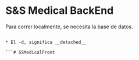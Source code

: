 # S&S Medical BackEnd
Para correr localmente, se necesita la base de datos.
```

* El -d, significa __detached__

```#   S S M e d i c a l F r o n t  
 